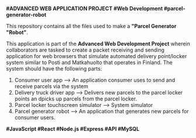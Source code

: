 **#ADVANCED WEB APPLICATION PROJECT
#Web Development
#parcel-generator-robot**

This repository contains all the files used to make a **"Parcel Generator "Robot"**.

This application is part of the **Advanced Web Development Project** wherein collaborators are tasked to create a packet receiving and sending application for web browsers that simulate automated delivery point/locker system similar to Posti and Matkahuolto that operates in Finland. 
The system should have the following parts:
  1. Consumer user app --> An application consumer uses to send and receive parcels via the system
  2. Delivery truck driver app --> Delivers new parcels to the parcel locker points an dpicks up parcels from the parcel locker.
  3. Parcel locker touchscreen simulator --> System simulator
  4. Parcel generator robot --> An application that generates new parcels for consumer users. 

**#JavaScript
#React
#Node.js
#Express
#API
#MySQL**

